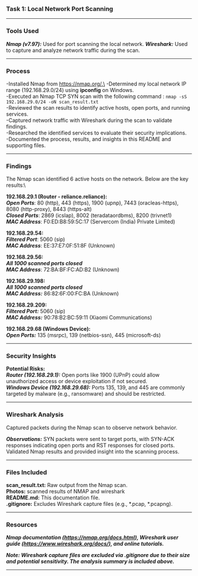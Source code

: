 ### Task 1: Local Network Port Scanning
---
### Tools Used

***Nmap (v7.97):*** Used for port scanning the local network.
***Wireshark:*** Used to capture and analyze network traffic during the scan.

---
### Process

-Installed Nmap from https://nmap.org/.\
-Determined my local network IP range (192.168.29.0/24) using **ipconfig** on Windows.\
-Executed an Nmap TCP SYN scan with the following command : ```nmap -sS 192.168.29.0/24 -oN scan_result.txt```\
-Reviewed the scan results to identify active hosts, open ports, and running services.\
-Captured network traffic with Wireshark during the scan to validate findings.\
-Researched the identified services to evaluate their security implications.\
-Documented the process, results, and insights in this README and supporting files.

---
### Findings
The Nmap scan identified 6 active hosts on the network. Below are the key results:\

**192.168.29.1 (Router - reliance.reliance):**\
***Open Ports***: 80 (http), 443 (https), 1900 (upnp), 7443 (oracleas-https), 8080 (http-proxy), 8443 (https-alt)\
***Closed Ports***: 2869 (icslap), 8002 (teradataordbms), 8200 (trivnet1)\
***MAC Address***: F0:ED:B8:59:5C:17 (Servercom (India) Private Limited)


**192.168.29.54:**\
***Filtered Port***: 5060 (sip)\
***MAC Address***: EE:37:E7:0F:51:8F (Unknown)


**192.168.29.56:**\
***All 1000 scanned ports closed***\
***MAC Address***: 72:BA:BF:FC:AD:B2 (Unknown)


**192.168.29.198:**\
***All 1000 scanned ports closed***\
***MAC Address:*** 86:82:6F:00:FC:BA (Unknown)


**192.168.29.209:**\
***Filtered Port:*** 5060 (sip)\
***MAC Address:*** 90:78:B2:BC:59:11 (Xiaomi Communications)


**192.168.29.68 (Windows Device):**\
***Open Ports:*** 135 (msrpc), 139 (netbios-ssn), 445 (microsoft-ds)


---
### Security Insights

**Potential Risks:**\
***Router (192.168.29.1):*** Open ports like 1900 (UPnP) could allow unauthorized access or device exploitation if not secured.\
***Windows Device (192.168.29.68):*** Ports 135, 139, and 445 are commonly targeted by malware (e.g., ransomware) and should be restricted.


---
### Wireshark Analysis

Captured packets during the Nmap scan to observe network behavior.

***Observations:***
SYN packets were sent to target ports, with SYN-ACK responses indicating open ports and RST responses for closed ports.
Validated Nmap results and provided insight into the scanning process.

---
### Files Included

**scan_result.txt:** Raw output from the Nmap scan.\
**Photos:** scanned results of NMAP and wireshark\
**README.md:** This documentation file.\
**.gitignore:** Excludes Wireshark capture files (e.g., *.pcap, *.pcapng).

---
### Resources

***Nmap documentation (https://nmap.org/docs.html), Wireshark user guide (https://www.wireshark.org/docs/), and online tutorials.***

***Note: Wireshark capture files are excluded via .gitignore due to their size and potential sensitivity. The analysis summary is included above.***

---
